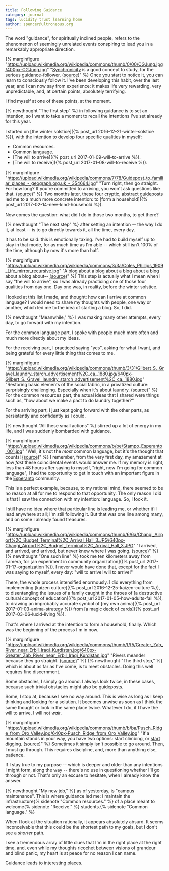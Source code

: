 ```yaml
---
title: Following Guidance
category: journal
tags: lucidity trust learning home
author: spencer@ultroneous.org
---
```


The word "guidance", for spiritually inclined people, refers to the phenomenon of seemingly unrelated events conspiring to lead you in a remarkably appropriate direction.

{% marginfigure "https://upload.wikimedia.org/wikipedia/commons/thumb/0/00/CGJung.jpg/400px-CGJung.jpg" "[Synchronicity](https://en.wikipedia.org/wiki/Synchronicity) is a good concept to study, for the serious guidance-follower. [(source)](https://commons.wikimedia.org/wiki/File:CGJung.jpg)" %}
Once you start to notice it, you can learn to consciously follow it. I've been developing this habit, over the last year, and I can now say from experience: it makes life very rewarding, very unpredictable, and, at certain points, absolutely terrifying.

I find myself at one of these points, at the moment.

{% newthought "The first step" %} in following guidance is to set an intention, so I want to take a moment to recall the intentions I've set already for this year.

I started on [the winter solstice]({% post_url 2016-12-21-winter-solstice %}), with the intention to develop four specific qualities in myself:

* Common resources.
* Common language.
* [The will to arrive]({% post_url 2017-01-09-will-to-arrive %}).
* [The will to receive]({% post_url 2017-01-08-will-to-receive %}).

{% marginfigure "https://upload.wikimedia.org/wikipedia/commons/7/78/Guidepost_to_familiar_places_-_geograph.org.uk_-_354664.jpg" "Turn right, then go straight. For how long? If you're committed to arriving, you won't ask questions like that. [(source)](https://commons.wikimedia.org/wiki/File:Guidepost_to_familiar_places_-_geograph.org.uk_-_354664.jpg)" %}
Two months later, these four cryptic, abstract guideposts led me to a much more concrete intention: to [form a household]({% post_url 2017-02-14-new-kind-household %}).

Now comes the question: what did I do in those two months, to get there?

{% newthought "The next step" %} after setting an intention -- the way I do it, at least -- is to go directly towards it, all the time, every day.

It has to be said: this is emotionally taxing. I've had to build myself up to stay in that mode, for as much time as I'm able -- which still isn't 100% of the time, although by now it's more than half.

{% marginfigure "https://upload.wikimedia.org/wikipedia/commons/3/3a/Coles_Phillips_1909_Life_mirror_recursive.jpg" "A blog about a blog about a blog about a blog about a blog about-- [(source)](https://commons.wikimedia.org/wiki/File:Coles_Phillips_1909_Life_mirror_recursive.jpg)" %}
This step is actually what I mean when I say "the will to arrive", so I was already practicing one of those four qualities from day one. Day one was, in reality, before the winter solstice.

I looked at this list I made, and thought: how can I arrive at common language? I would need to share my thoughts with people, one way or another, which led me to the idea of starting a blog. So, I did.

{% newthought "Meanwhile," %} I was making many other attempts, every day, to go forward with my intention.

For the common language part, I spoke with people much more often and much more directly about my ideas.

For the receiving part, I practiced saying "yes", asking for what I want, and being grateful for every little thing that comes to me.

{% marginfigure "https://upload.wikimedia.org/wikipedia/commons/thumb/3/31/Gilbert_S._Gravel_laundry_starch_advertisement%2C_ca._1880.jpg/640px-Gilbert_S._Gravel_laundry_starch_advertisement%2C_ca._1880.jpg" "Restoring basic elements of the social fabric, in a privatized culture: surprisingly challenging. Especially when it's about laundry. [(source)](https://commons.wikimedia.org/wiki/File:Gilbert_S._Gravel_laundry_starch_advertisement,_ca._1880.jpg)" %}
For the common resources part, the actual ideas that I shared were things such as, "how about we make a pact to do laundry together?"

For the arriving part, I just kept going forward with the other parts, as persistently and confidently as I could.

{% newthought "All these small actions" %} stirred up a lot of energy in my life, and I was suddenly bombarded with guidance.

{% marginfigure "https://upload.wikimedia.org/wikipedia/commons/b/be/Stampo_Esperanto_001.jpg" "Well, it's not the *most* common language, but it's the thought that counts! [(source)](https://commons.wikimedia.org/wiki/File:Stampo_Esperanto_001.jpg)" %}
I remember, from the very first day, my amazement at how *fast* these coincidental events would answer me. If my memory is right, less than 48 hours after saying to myself, "right, now I'm going for common language", I had the opportunity to get in touch with an important figure in the [Esperanto](https://en.wikipedia.org/wiki/Esperanto) community.

This is a perfect example, because, to my rational mind, there seemed to be no reason at all for me to respond to that opportunity. The only reason I did is that I saw the connection with my intention: language. So, I took it.

I still have no idea where that particular line is leading me, or whether it'll lead anywhere at all; I'm still following it. But that was one line among many, and on some I already found treasures.

{% marginfigure "https://upload.wikimedia.org/wikipedia/commons/thumb/6/6a/Changi_Airport%2C_Budget_Terminal%2C_Arrival_Hall_3.JPG/640px-Changi_Airport%2C_Budget_Terminal%2C_Arrival_Hall_3.JPG" "I arrived, and arrived, and arrived, but never knew where I was going. [(source)](https://commons.wikimedia.org/wiki/File:Changi_Airport,_Budget_Terminal,_Arrival_Hall_3.JPG)" %}
{% newthought "One such line" %} took me ten kilometers away from Tamera, for [an experiment in community organization]({% post_url 2017-01-17-organization %}). I never would have done that, except for the fact I was saying to myself, every day: "will to arrive! will to arrive!"

There, the whole process intensified enormously. I did everything from implementing [kaizen culture]({% post_url 2016-12-25-kaizen-culture %}), to disentangling the issues of a family caught in the throes of [a destructive cultural concept of education]({% post_url 2017-01-05-how-adults-fail %}), to drawing an improbably accurate symbol of [my own anima]({% post_url 2017-01-03-anima-strategy %}) from [a magic deck of cards]({% post_url 2017-03-06-lucid-living %}).

That's where I arrived at the intention to form a household, finally. Which was the beginning of the process I'm in now.

{% marginfigure "https://upload.wikimedia.org/wikipedia/commons/thumb/f/f5/Greater_Zab_River_near_Erbil_Iraqi_Kurdistan.jpg/640px-Greater_Zab_River_near_Erbil_Iraqi_Kurdistan.jpg" "Rivers meander because they go straight. [(source)](https://commons.wikimedia.org/wiki/File:Greater_Zab_River_near_Erbil_Iraqi_Kurdistan.jpg)" %}
{% newthought "The third step," %} which is about as far as I've come, is to meet obstacles. Doing this well requires fine discernment.

Some obstacles, I simply go around. I always look twice, in these cases, because such trivial obstacles might also be guideposts.

Some, I stop at, because I see no way around. This is wise as long as I keep thinking and looking for a solution. It becomes unwise as soon as I think the same thought or look in the same place twice. Whatever I do, if I have the will to arrive, I will not *wait*.

{% marginfigure "https://upload.wikimedia.org/wikipedia/commons/thumb/b/ba/Pusch_Ridge_from_Oro_Valley.jpg/640px-Pusch_Ridge_from_Oro_Valley.jpg" "If a mountain stands in your way, you have two options: start climbing, or [start digging](https://en.wikipedia.org/wiki/Dashrath_Manjhi). [(source)](https://commons.wikimedia.org/wiki/File:Pusch_Ridge_from_Oro_Valley.jpg)" %}
Sometimes it simply isn't possible to go around. Then, I must go through. This requires discipline, and, more than anything else, patience.

If I stay true to my purpose -- which is deeper and older than any intentions I might form, along the way -- there's no use in questioning whether I'll go through or not. That's only an excuse to hesitate, when I already know the answer.

{% newthought "My new job," %} as of yesterday, is "campus maintenance". This is where guidance led me: I maintain the infrastructure{% sidenote "Common resources." %} of a place meant to welcome{% sidenote "Receive." %} students.{% sidenote "Common language." %}

When I look at the situation rationally, it appears absolutely absurd. It seems inconceivable that this could be the shortest path to my goals, but I don't see a *shorter* path.

I see a tremendous array of little clues that I'm in the right place at the right time, and, even while my thoughts ricochet between visions of grandeur and blind panic, my heart is at peace for no reason I can name.

Guidance leads to interesting places.
